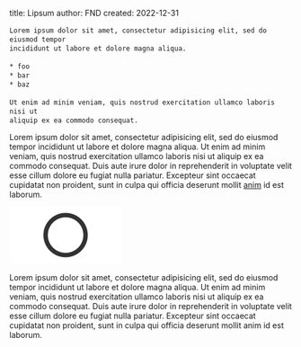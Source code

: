 title: Lipsum
author: FND
created: 2022-12-31

```intro
Lorem ipsum dolor sit amet, consectetur adipisicing elit, sed do eiusmod tempor
incididunt ut labore et dolore magna aliqua.

* foo
* bar
* baz

Ut enim ad minim veniam, quis nostrud exercitation ullamco laboris nisi ut
aliquip ex ea commodo consequat.
```

Lorem ipsum dolor sit amet, consectetur adipisicing elit, sed do eiusmod tempor
incididunt ut labore et dolore magna aliqua. Ut enim ad minim veniam, quis
nostrud exercitation ullamco laboris nisi ut aliquip ex ea commodo consequat.
Duis aute irure dolor in reprehenderit in voluptate velit esse cillum dolore eu
fugiat nulla pariatur. Excepteur sint occaecat cupidatat non proident, sunt in
culpa qui officia deserunt mollit [anim](page://articles/hello-world) id est
laborum.

![sample image](./sample.svg)

Lorem ipsum dolor sit amet, consectetur adipisicing elit, sed do eiusmod tempor
incididunt ut labore et dolore magna aliqua. Ut enim ad minim veniam, quis
nostrud exercitation ullamco laboris nisi ut aliquip ex ea commodo consequat.
Duis aute irure dolor in reprehenderit in voluptate velit esse cillum dolore eu
fugiat nulla pariatur. Excepteur sint occaecat cupidatat non proident, sunt in
culpa qui officia deserunt mollit anim id est laborum.
